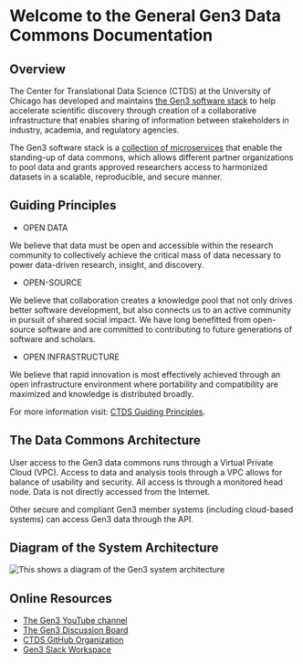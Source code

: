 # Welcome to the General Gen3 Data Commons Documentation


## Overview

The Center for Translational Data Science (CTDS) at the University of Chicago has developed and maintains [the Gen3 software stack][Gen3 site] to help accelerate scientific discovery through creation of a collaborative infrastructure that enables sharing of information between stakeholders in industry, academia, and regulatory agencies.

The Gen3 software stack is a [collection of microservices][Gen3 site] that enable the standing-up of data commons, which allows different partner organizations to pool data and grants approved researchers access to harmonized datasets in a scalable, reproducible, and secure manner.

## Guiding Principles

* OPEN DATA

We believe that data must be open and accessible within the research community to collectively achieve the critical mass of data necessary to power data-driven research, insight, and discovery.

* OPEN-SOURCE

We believe that collaboration creates a knowledge pool that not only drives better software development, but also connects us to an active community in pursuit of shared social impact. We have long benefitted from open-source software and are committed to contributing to future generations of software and scholars.

* OPEN INFRASTRUCTURE

We believe that rapid innovation is most effectively achieved through an open infrastructure environment where portability and compatibility are maximized and knowledge is distributed broadly.

For more information visit: [CTDS Guiding Principles][GuidePrin].


## The Data Commons Architecture

User access to the Gen3 data commons runs through a Virtual Private Cloud (VPC). Access to data and analysis tools through a VPC allows for balance of usability and security. All access is through a monitored head node. Data is not directly accessed from the Internet.

Other secure and compliant Gen3 member systems (including cloud-based systems) can access Gen3 data through the API.

## Diagram of the System Architecture

![This shows a diagram of the Gen3 system architecture][Gen3 Sys Diagram]

## Online Resources
* [The Gen3 YouTube channel][Gen3 YT]
* [The Gen3 Discussion Board][Gen3 Forum]
* [CTDS GitHub Organization][CTDS GitHub]
* [Gen3 Slack Workspace][Gen3 Slack]



<!-- Overview section. -->
[Gen3 site]: https://ctds.uchicago.edu/gen3/
<!-- Guiding Principles Section. -->
[GuidePrin]: https://ctds.uchicago.edu/guiding-principles
<!-- Support Section -->
[AWSgrant]: https://aws.amazon.com/research-credits/
[AzureGrant]: https://www.microsoft.com/en-us/research/academic-program/microsoft-azure-for-research/
<!-- Diagram of System Architecture Section -->
[Gen3 Sys Diagram]: https://gen3.org/resources/user/img/architecture.png
<!-- Online Resources Section -->
[Gen3 YT]: https://www.youtube.com/channel/UCMCwQy4EDd1BaskzZgIOsNQ/videos
[Gen3 Forum]: https://forums.gen3.org/
[CTDS GitHub]: https://github.com/uc-cdis/
[Gen3 Slack]: https://docs.google.com/forms/d/e/1FAIpQLSczyhhOXeCK9FdVtpQpelOHYnRj1EAq1rwwnm9q6cPAe5a7ug/viewform
